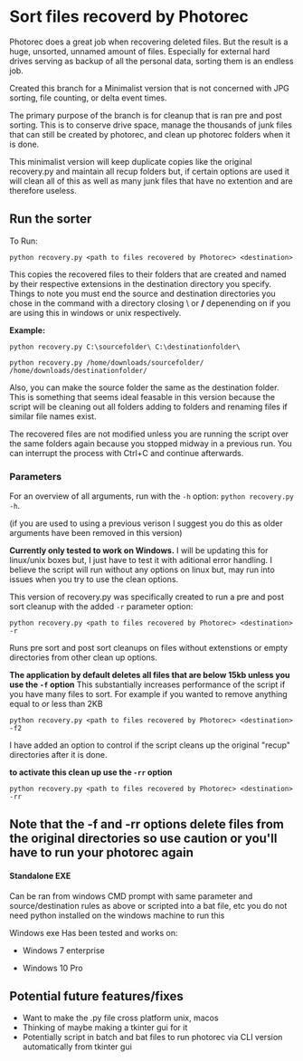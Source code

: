 # Sort files recoverd by Photorec

Photorec does a great job when recovering deleted files. But the result is a huge, unsorted, unnamed amount of files. Especially for external hard drives serving as backup of all the personal data, sorting them is an endless job.

Created this branch for a Minimalist version that is not concerned with JPG sorting, file counting, or delta event times.

The primary purpose of the branch is for cleanup that is ran pre and post sorting.  This is to conserve drive space, manage the thousands of junk files that can still be created by photorec, and clean up photorec folders when it is done.  

This minimalist version will keep duplicate copies like the original recovery.py and maintain all recup folders but, if certain options are used it will clean all of this as well as many junk files that have no extention and are therefore useless.  


## Run the sorter

To Run:

```python recovery.py <path to files recovered by Photorec> <destination>```

This copies the recovered files to their folders that are created and named by their respective extensions in the destination directory you specify.  Things to note you must end the source and destination directories you chose in the command with a directory closing \ or **/** depenending on if you are using this in windows or unix respectively. 

**Example:**

```python recovery.py C:\sourcefolder\ C:\destinationfolder\```

```python recovery.py /home/downloads/sourcefolder/ /home/downloads/destinationfolder/```

Also, you can make the source folder the same as the destination folder.  This is something that seems ideal feasable in this version because the script will be cleaning out all folders adding to folders and renaming files if similar file names exist.  

The recovered files are not modified unless you are running the script over the same folders again because you stopped midway in a previous run.  You can interrupt the process with Ctrl+C and continue afterwards.

### Parameters

For an overview of all arguments, run with the `-h` option: ```python recovery.py -h```.

(if you are used to using a previous verison I suggest you do this as older arguments have been removed in this version)


**Currently only tested to work on Windows.**
I will be updating this for linux/unix boxes but, I just have to test it with aditional error handling.
I believe the script will run without any options on linux but, may run into issues when you try to use the clean options.  

This version of recovery.py was specifically created to run a pre and post sort cleanup with the added 
`-r` 
parameter option:

```python recovery.py <path to files recovered by Photorec> <destination> -r```

Runs pre sort and post sort cleanups on files without extenstions or empty directories from other clean up options.


**The application by default deletes all files that are below 15kb unless you use the `-f` option**
This substantially increases performance of the script if you have many files to sort. 
For example if you wanted to remove anything equal to or less than 2KB 

```python recovery.py <path to files recovered by Photorec> <destination> -f2```

I have added an option to control if the script cleans up the original "recup" directories after it is done. 

**to activate this clean up use the `-rr` option**

```python recovery.py <path to files recovered by Photorec> <destination> -rr```

## Note that the -f and -rr options delete files from the original directories so use caution or you'll have to run your photorec again


#### Standalone EXE 

Can be ran from windows CMD prompt with same parameter and source/destination rules as above or scripted into a bat file, etc
you do not need python installed on the windows machine to run this 

Windows exe Has been tested and works on: 

- Windows 7 enterprise

- Windows 10 Pro

## Potential future features/fixes
- Want to make the .py file cross platform unix, macos
- Thinking of maybe making a tkinter gui for it
- Potentially script in batch and bat files to run photorec via CLI version automatically from tkinter gui
